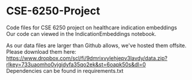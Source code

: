 # CSE-6250-Project
Code files for CSE 6250 project on healthcare indication embeddings   
Our code can viewed in the IndicationEmbeddings notebook.  

As our data files are larger than Github allows, we've hosted them offsite. Please download them here: https://www.dropbox.com/scl/fi/9dmrixvylehjepv3lavdy/data.zip?rlkey=733uaomho0vjgidyfa35qo2ek&st=6oapk50s&dl=0  
Dependencies can be found in requirements.txt
